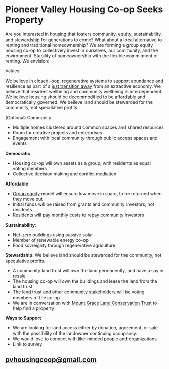 # Pioneer Valley Housing Co-op Seeks Property 

Are you interested in housing that fosters community, equity, sustainability, and stewardship for generations to come? What about a local alternative to renting and traditional homeownership? We are forming a group equity housing co-op to collectively invest in ourselves, our community, and the environment. Stability of homeownership with the flexible commitment of renting. We envision:

Values:

We believe in closed-loop, regenerative systems to support abundance and resilience as part of a [just transition away](https://movementgeneration.org/wp-content/uploads/2016/11/JT_booklet_English_SPREADs_web.pdf) from an extractive economy.
We believe that resident wellbeing and community wellbeing is interdependent.
We believe housing should be decommodified to be affordable and democratically governed.
We believe land should be stewarded for the community, not speculative profits.

(Optional) Community
* Multiple homes clustered around common spaces and shared resources  
* Room for creative projects and enterprises
* Engagement with local community through public access spaces and events

**Democratic** 
* Housing co-op will own assets as a group, with residents as equal voting members
* Collective decision making and conflict mediation

**Affordable** 
* [Group equity](https://www.nasco.coop/development/handbook/equity) model will ensure low move in share, to be returned when they move out
* Initial funds will be raised from grants and community investors, not residents
* Residents will pay monthly costs to repay community investors

**Sustainability**:
* Net-zero buildings using passive solar 
* Member of renewable energy co-op
* Food sovreignty through regenerative agriculture 

**Stewardship**: We believe land should be stewarded for the community, not speculative profits.
* A community land trust will own the land permanently, and have a say in resale
* The housing co-op will own the buildings and lease the land from the land trust
* The land trust and other community stakeholders will be voting members of the co-op 
* We are in conversation with [Mount Grace Land Conservation Trust](https://www.mountgrace.org/) to help find a property

**Ways to Support**
* We are looking for land access either by donation, agreement, or sale with the possibility of the landowner continuing occupancy. 
* We would love to connect with like-minded people and organizations
* Link to survey

## [pvhousingcoop@gmail.com](pvhousingcoop@gmail.com)

